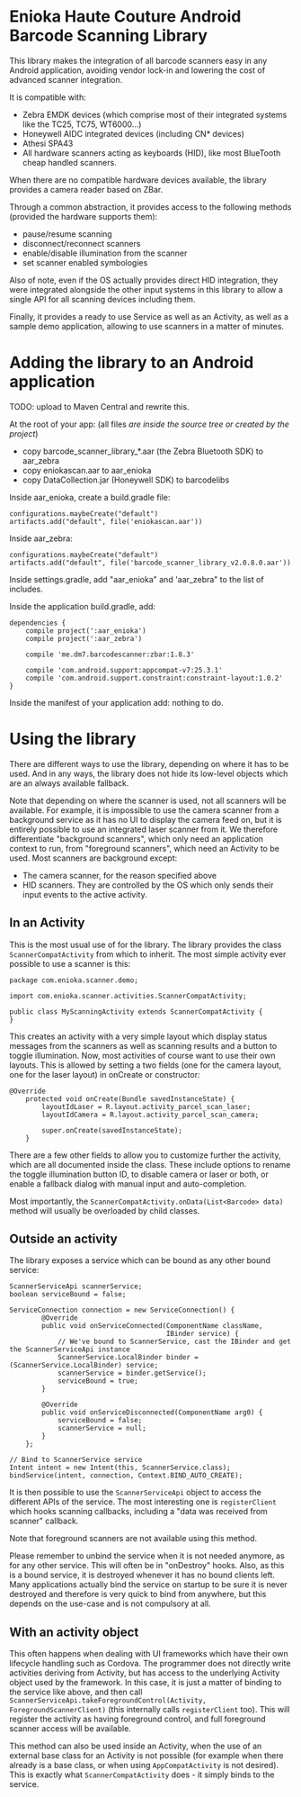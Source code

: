 # Enioka Haute Couture Android Barcode Scanning Library

This library makes the integration of all barcode scanners easy in any Android application,
avoiding vendor lock-in and lowering the cost of advanced scanner integration.

It is compatible with:
* Zebra EMDK devices (which comprise most of their integrated systems like the TC25, TC75, WT6000...)
* Honeywell AIDC integrated devices (including CN* devices)
* Athesi SPA43
* All hardware scanners acting as keyboards (HID), like most BlueTooth cheap handled scanners.

When there are no compatible hardware devices available, the library provides a camera reader based on ZBar.

Through a common abstraction, it provides access to the following methods (provided the hardware supports them):
* pause/resume scanning
* disconnect/reconnect scanners
* enable/disable illumination from the scanner
* set scanner enabled symbologies

Also of note, even if the OS actually provides direct HID integration, they were integrated alongside the other input systems in this library to allow a single API for all scanning devices including them.

Finally, it provides a ready to use Service as well as an Activity, as well as a sample demo
application, allowing to use scanners in a matter of minutes.

# Adding the library to an Android application

TODO: upload to Maven Central and rewrite this.

At the root of your app: (all files *are inside the source tree or created by the project*)
* copy barcode_scanner_library_*.aar (the Zebra Bluetooth SDK) to aar_zebra
* copy eniokascan.aar to aar_enioka
* copy DataCollection.jar (Honeywell SDK) to barcodelibs

Inside aar_enioka, create a build.gradle file:
```
configurations.maybeCreate("default")
artifacts.add("default", file('eniokascan.aar'))
```

Inside aar_zebra:
```
configurations.maybeCreate("default")
artifacts.add("default", file('barcode_scanner_library_v2.0.8.0.aar'))
```

Inside settings.gradle, add "aar_enioka" and 'aar_zebra" to the list of includes.

Inside the application build.gradle, add:

```
dependencies {
    compile project(':aar_enioka')
    compile project(':aar_zebra')

    compile 'me.dm7.barcodescanner:zbar:1.8.3'

    compile 'com.android.support:appcompat-v7:25.3.1'
    compile 'com.android.support.constraint:constraint-layout:1.0.2'
}
```

Inside the manifest of your application add: nothing to do.

# Using the library

There are different ways to use the library, depending on where it has to be used. And in any ways, the library does not hide its low-level objects which are an always available fallback.

Note that depending on where the scanner is used, not all scanners will be available. For example, it is impossible to use the camera scanner from a background service as it has no UI to display the camera feed on, but it is entirely possible to use an integrated laser scanner from it. We therefore differentiate "background scanners", which only need an application context to run, from "foreground scanners", which need an Activity to be used. Most scanners are background except:
* The camera scanner, for the reason specified above
* HID scanners. They are controlled by the OS which only sends their input events to the active activity.

## In an Activity

This is the most usual use of for the library. The library provides the class `ScannerCompatActivity` from which to inherit. The most simple activity ever possible to use a scanner is this:
```
package com.enioka.scanner.demo;

import com.enioka.scanner.activities.ScannerCompatActivity;

public class MyScanningActivity extends ScannerCompatActivity {
}
```

This creates an activity with a very simple layout which display status messages from the scanners as well as scanning results and a button to toggle illumination. Now, most activities of course want to use their own layouts. This is allowed by setting a two fields (one for the camera layout, one for the laser layout) in onCreate or constructor:

```
@Override
    protected void onCreate(Bundle savedInstanceState) {
        layoutIdLaser = R.layout.activity_parcel_scan_laser;
        layoutIdCamera = R.layout.activity_parcel_scan_camera;

        super.onCreate(savedInstanceState);
    }
```

There are a few other fields to allow you to customize further the activity, which are all documented inside the class. These include options to rename the toggle illumination button ID, to disable camera or laser or both, or enable a fallback dialog with manual input and auto-completion.

Most importantly, the `ScannerCompatActivity.onData(List<Barcode> data)` method will usually be overloaded by child classes.

## Outside an activity

The library exposes a service which can be bound as any other bound service:
```
ScannerServiceApi scannerService;
boolean serviceBound = false;

ServiceConnection connection = new ServiceConnection() {
        @Override
        public void onServiceConnected(ComponentName className,
                                       IBinder service) {
            // We've bound to ScannerService, cast the IBinder and get the ScannerServiceApi instance
            ScannerService.LocalBinder binder = (ScannerService.LocalBinder) service;
            scannerService = binder.getService();
            serviceBound = true;
        }

        @Override
        public void onServiceDisconnected(ComponentName arg0) {
            serviceBound = false;
            scannerService = null;
        }
    };

// Bind to ScannerService service
Intent intent = new Intent(this, ScannerService.class);
bindService(intent, connection, Context.BIND_AUTO_CREATE);
```

It is then possible to use the `ScannerServiceApi` object to access the different APIs of the service. The most interesting one is `registerClient` which hooks scanning callbacks, including a "data was received from scanner" callback.

Note that foreground scanners are not available using this method.

Please remember to unbind the service when it is not needed anymore, as for any other service. This will often be in "onDestroy" hooks. Also, as this is a bound service, it is destroyed whenever it has no bound clients left. Many applications actually bind the service on startup to be sure it is never destroyed and therefore is very quick to bind from anywhere, but this depends on the use-case and is not compulsory at all.


## With an activity object

This often happens when dealing with UI frameworks which have their own lifecycle handling such as Cordova. The programmer does not directly write activities deriving from Activity, but has access to the underlying Activity object used by the framework. In this case, it is just a matter of binding to the service like above, and then call `ScannerServiceApi.takeForegroundControl(Activity, ForegroundScannerClient)` (this internally calls `registerClient` too). This will register the activity as having foreground control, and full foreground scanner access will be available.

This method can also be used inside an Activity, when the use of an external base class for an Activity is not possible (for example when there already is a base class, or when using `AppCompatActivity` is not desired). This is exactly what `ScannerCompatActivity` does - it simply binds to the service.
